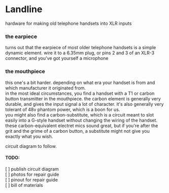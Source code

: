 # Landline
hardware for making old telephone handsets into XLR inputs  

### the earpiece  
turns out that the earpiece of most older telephone handsets is a simple dynamic element.
wire it to a 6.35mm plug, or pins 2 and 3 of an XLR-3 connector, and you've got yourself a microphone

### the mouthpiece

this one's a bit harder. depending on what era your handset is from and which manufacturer it originated from.  
in the most ideal circumstances, you find a handset with a T1 or carbon button transmitter in the mouthpiece. the carbon element is generally very durable, and gives the input signal a lot of character. it's also generally very tolerant of 48v phantom power, which is a boon for us.  
you might also find a carbon-substitute, which is a circuit meant to slot easily into a G-style handset without changing the wiring of the handset.  
these carbon-equivalent electret mics sound great, but if you're after the grit and the grime of a carbon button, a substitute might not give you exactly what you wish.

circuit diagram to follow.  

#### TODO: 

[ ] publish circuit diagram  
[ ] photos for repair guide  
[ ] pinout for repair guide  
[ ] bill of materials
